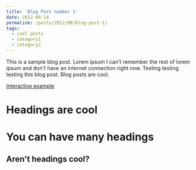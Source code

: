 ```yaml
---
title: 'Blog Post number 1'
date: 2012-08-14
permalink: /posts/2012/08/blog-post-1/
tags:
  - cool posts
  - category1
  - category2
---
```


This is a sample blog post. Lorem ipsum I can't remember the rest of lorem ipsum and don't have an internet connection right now. Testing testing testing this blog post. Blog posts are cool.

[Interactive example](https://neutralpronoun.github.io/alexowendavies.github.io/files/bokeh-embedding-dashboard.html)


Headings are cool
======

You can have many headings
======

Aren't headings cool?
------